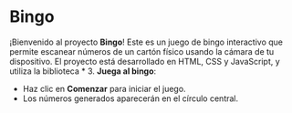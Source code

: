 # Bingo

¡Bienvenido al proyecto **Bingo**! Este es un juego de bingo interactivo que permite escanear números de un cartón físico usando la cámara de tu dispositivo. El proyecto está desarrollado en HTML, CSS y JavaScript, y utiliza la biblioteca *
3. **Juega al bingo**:
   - Haz clic en **Comenzar** para iniciar el juego.
   - Los números generados aparecerán en el círculo central.

